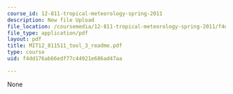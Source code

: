 ```yaml
---
course_id: 12-811-tropical-meteorology-spring-2011
description: New file Upload
file_location: /coursemedia/12-811-tropical-meteorology-spring-2011/f4dd176ab66edf77c44921e686ad47aa_MIT12_811S11_tool_3_readme.pdf
file_type: application/pdf
layout: pdf
title: MIT12_811S11_tool_3_readme.pdf
type: course
uid: f4dd176ab66edf77c44921e686ad47aa

---
```

None